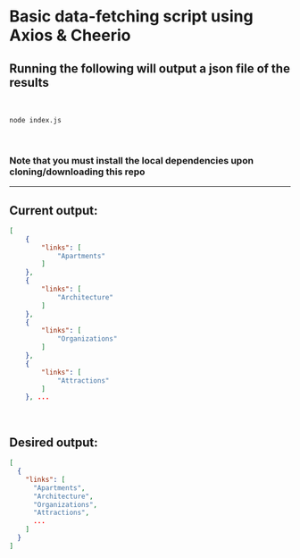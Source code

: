# Basic data-fetching script using Axios & Cheerio

## Running the following will output a json file of the results

</br>

```bash
node index.js
```

</br>

### Note that you must install the local dependencies upon cloning/downloading this repo

<hr>

## Current output:

```json
[
    {
        "links": [
            "Apartments"
        ]
    },
    {
        "links": [
            "Architecture"
        ]
    },
    {
        "links": [
            "Organizations"
        ]
    },
    {
        "links": [
            "Attractions"
        ]
    }, ...
```

</br>

## Desired output:

```json
[
  {
    "links": [
      "Apartments",
      "Architecture",
      "Organizations",
      "Attractions",
      ...
    ]
  }
]
```
